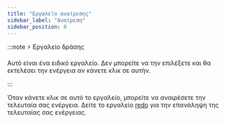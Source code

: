 ```yaml
---
title: "Εργαλείο αναίρεσης"
sidebar_label: "Αναίρεση"
sidebar_position: 0
---
```


:::note ⚡ Εργαλείο δράσης

Αυτό είναι ένα ειδικό εργαλείο. Δεν μπορείτε να την επιλέξετε και θα εκτελέσει την ενέργεια αν κάνετε κλικ σε αυτήν.

:::

Όταν κάνετε κλικ σε αυτό το εργαλείο, μπορείτε να αναιρέσετε την τελευταία σας ενέργεια. Δείτε το εργαλείο [redo](redo) για την επανάληψη της τελευταίας σας ενέργειας.
